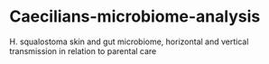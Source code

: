 # Caecilians-microbiome-analysis
H. squalostoma skin and gut microbiome, horizontal and vertical transmission in relation to parental care
